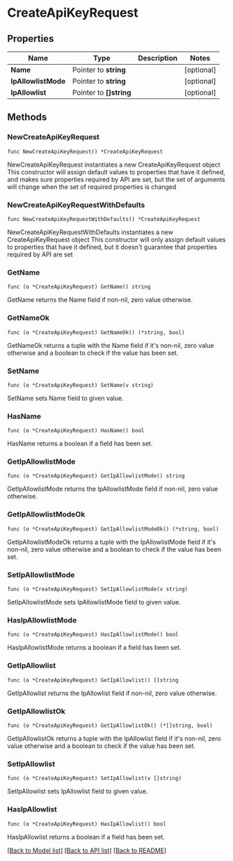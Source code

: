 # CreateApiKeyRequest

## Properties

Name | Type | Description | Notes
------------ | ------------- | ------------- | -------------
**Name** | Pointer to **string** |  | [optional] 
**IpAllowlistMode** | Pointer to **string** |  | [optional] 
**IpAllowlist** | Pointer to **[]string** |  | [optional] 

## Methods

### NewCreateApiKeyRequest

`func NewCreateApiKeyRequest() *CreateApiKeyRequest`

NewCreateApiKeyRequest instantiates a new CreateApiKeyRequest object
This constructor will assign default values to properties that have it defined,
and makes sure properties required by API are set, but the set of arguments
will change when the set of required properties is changed

### NewCreateApiKeyRequestWithDefaults

`func NewCreateApiKeyRequestWithDefaults() *CreateApiKeyRequest`

NewCreateApiKeyRequestWithDefaults instantiates a new CreateApiKeyRequest object
This constructor will only assign default values to properties that have it defined,
but it doesn't guarantee that properties required by API are set

### GetName

`func (o *CreateApiKeyRequest) GetName() string`

GetName returns the Name field if non-nil, zero value otherwise.

### GetNameOk

`func (o *CreateApiKeyRequest) GetNameOk() (*string, bool)`

GetNameOk returns a tuple with the Name field if it's non-nil, zero value otherwise
and a boolean to check if the value has been set.

### SetName

`func (o *CreateApiKeyRequest) SetName(v string)`

SetName sets Name field to given value.

### HasName

`func (o *CreateApiKeyRequest) HasName() bool`

HasName returns a boolean if a field has been set.

### GetIpAllowlistMode

`func (o *CreateApiKeyRequest) GetIpAllowlistMode() string`

GetIpAllowlistMode returns the IpAllowlistMode field if non-nil, zero value otherwise.

### GetIpAllowlistModeOk

`func (o *CreateApiKeyRequest) GetIpAllowlistModeOk() (*string, bool)`

GetIpAllowlistModeOk returns a tuple with the IpAllowlistMode field if it's non-nil, zero value otherwise
and a boolean to check if the value has been set.

### SetIpAllowlistMode

`func (o *CreateApiKeyRequest) SetIpAllowlistMode(v string)`

SetIpAllowlistMode sets IpAllowlistMode field to given value.

### HasIpAllowlistMode

`func (o *CreateApiKeyRequest) HasIpAllowlistMode() bool`

HasIpAllowlistMode returns a boolean if a field has been set.

### GetIpAllowlist

`func (o *CreateApiKeyRequest) GetIpAllowlist() []string`

GetIpAllowlist returns the IpAllowlist field if non-nil, zero value otherwise.

### GetIpAllowlistOk

`func (o *CreateApiKeyRequest) GetIpAllowlistOk() (*[]string, bool)`

GetIpAllowlistOk returns a tuple with the IpAllowlist field if it's non-nil, zero value otherwise
and a boolean to check if the value has been set.

### SetIpAllowlist

`func (o *CreateApiKeyRequest) SetIpAllowlist(v []string)`

SetIpAllowlist sets IpAllowlist field to given value.

### HasIpAllowlist

`func (o *CreateApiKeyRequest) HasIpAllowlist() bool`

HasIpAllowlist returns a boolean if a field has been set.


[[Back to Model list]](../README.md#documentation-for-models) [[Back to API list]](../README.md#documentation-for-api-endpoints) [[Back to README]](../README.md)


